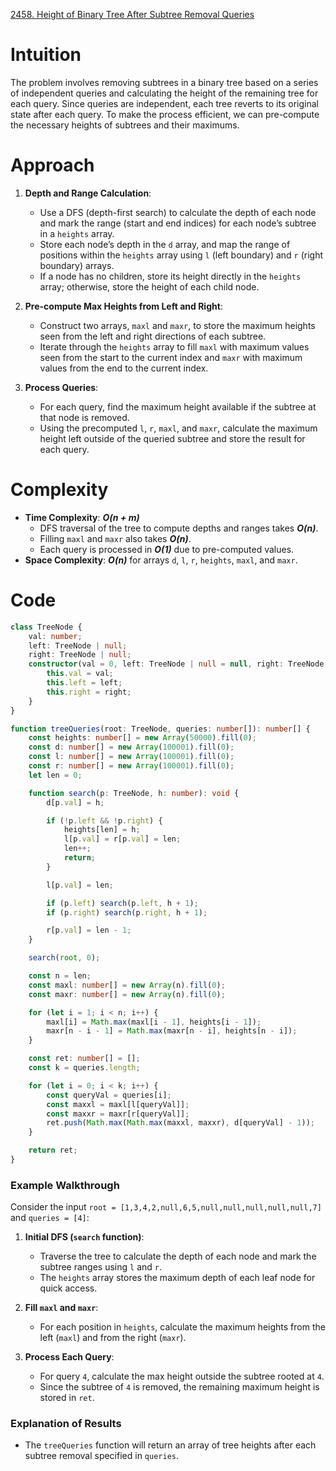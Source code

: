 [2458. Height of Binary Tree After Subtree Removal Queries](https://leetcode.com/problems/height-of-binary-tree-after-subtree-removal-queries/)

# Intuition
The problem involves removing subtrees in a binary tree based on a series of independent queries and calculating the height of the remaining tree for each query. Since queries are independent, each tree reverts to its original state after each query. To make the process efficient, we can pre-compute the necessary heights of subtrees and their maximums.

# Approach
1. **Depth and Range Calculation**:
   - Use a DFS (depth-first search) to calculate the depth of each node and mark the range (start and end indices) for each node’s subtree in a `heights` array.
   - Store each node’s depth in the `d` array, and map the range of positions within the `heights` array using `l` (left boundary) and `r` (right boundary) arrays.
   - If a node has no children, store its height directly in the `heights` array; otherwise, store the height of each child node.

2. **Pre-compute Max Heights from Left and Right**:
   - Construct two arrays, `maxl` and `maxr`, to store the maximum heights seen from the left and right directions of each subtree.
   - Iterate through the `heights` array to fill `maxl` with maximum values seen from the start to the current index and `maxr` with maximum values from the end to the current index.

3. **Process Queries**:
   - For each query, find the maximum height available if the subtree at that node is removed.
   - Using the precomputed `l`, `r`, `maxl`, and `maxr`, calculate the maximum height left outside of the queried subtree and store the result for each query.

# Complexity
- **Time Complexity**: ***O(n + m)***
  - DFS traversal of the tree to compute depths and ranges takes ***O(n)***.
  - Filling `maxl` and `maxr` also takes ***O(n)***.
  - Each query is processed in ***O(1)*** due to pre-computed values.
- **Space Complexity**: ***O(n)*** for arrays `d`, `l`, `r`, `heights`, `maxl`, and `maxr`.

# Code

```typescript
class TreeNode {
    val: number;
    left: TreeNode | null;
    right: TreeNode | null;
    constructor(val = 0, left: TreeNode | null = null, right: TreeNode | null = null) {
        this.val = val;
        this.left = left;
        this.right = right;
    }
}

function treeQueries(root: TreeNode, queries: number[]): number[] {
    const heights: number[] = new Array(50000).fill(0);
    const d: number[] = new Array(100001).fill(0);
    const l: number[] = new Array(100001).fill(0);
    const r: number[] = new Array(100001).fill(0);
    let len = 0;

    function search(p: TreeNode, h: number): void {
        d[p.val] = h;

        if (!p.left && !p.right) {
            heights[len] = h;
            l[p.val] = r[p.val] = len;
            len++;
            return;
        }

        l[p.val] = len;

        if (p.left) search(p.left, h + 1);
        if (p.right) search(p.right, h + 1);

        r[p.val] = len - 1;
    }

    search(root, 0);

    const n = len;
    const maxl: number[] = new Array(n).fill(0);
    const maxr: number[] = new Array(n).fill(0);

    for (let i = 1; i < n; i++) {
        maxl[i] = Math.max(maxl[i - 1], heights[i - 1]);
        maxr[n - i - 1] = Math.max(maxr[n - i], heights[n - i]);
    }

    const ret: number[] = [];
    const k = queries.length;

    for (let i = 0; i < k; i++) {
        const queryVal = queries[i];
        const maxxl = maxl[l[queryVal]];
        const maxxr = maxr[r[queryVal]];
        ret.push(Math.max(Math.max(maxxl, maxxr), d[queryVal] - 1));
    }

    return ret;
}
```

### Example Walkthrough
Consider the input `root = [1,3,4,2,null,6,5,null,null,null,null,null,7]` and `queries = [4]`:

1. **Initial DFS (`search` function)**:
   - Traverse the tree to calculate the depth of each node and mark the subtree ranges using `l` and `r`.
   - The `heights` array stores the maximum depth of each leaf node for quick access.

2. **Fill `maxl` and `maxr`**:
   - For each position in `heights`, calculate the maximum heights from the left (`maxl`) and from the right (`maxr`).

3. **Process Each Query**:
   - For query `4`, calculate the max height outside the subtree rooted at `4`.
   - Since the subtree of `4` is removed, the remaining maximum height is stored in `ret`.

### Explanation of Results
- The `treeQueries` function will return an array of tree heights after each subtree removal specified in `queries`.